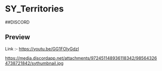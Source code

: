 # SY_Territories
##DISCORD


## Preview 
Link :- https://youtu.be/GG1FOlyGdzI

https://media.discordapp.net/attachments/972451148936118342/985643264738721842/sythumbnail.jpg
